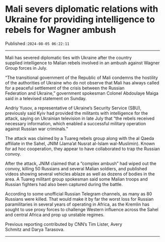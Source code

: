 # Mali severs diplomatic relations with Ukraine for providing intelligence to rebels for Wagner ambush

Published :`2024-08-05 06:22:11`

---

Mali has severed diplomatic ties with Ukraine after the country supplied intelligence to Malian rebels involved in an ambush against Wagner Group forces in July.

“The transitional government of the Republic of Mali condemns the hostility of the authorities of Ukraine who do not observe that Mali has always called for a peaceful settlement of the crisis between the Russian Federation and Ukraine,” government spokesman Colonel Abdoulaye Maiga said in a televised statement on Sunday.

Andriy Yusov, a representative of Ukraine’s Security Service (SBU), previously said Kyiv had provided the militants with intelligence for the attack, saying on Ukrainian television in late July that “the rebels received necessary information, which enabled a successful military operation against Russian war criminals.”

The attack was claimed by a Tuareg rebels group along with the al Qaeda affiliate in the Sahel, JNIM (Jama’at Nusrat al-Islam wal-Muslimin). Known for ad hoc cooperation, they appear to have collaborated to trap the Russian convoy.

After the attack, JNIM claimed that a “complex ambush” had wiped out the convoy, killing 50 Russians and several Malian soldiers, and published videos showing several vehicles ablaze as well as dozens of bodies in the area. A Tuareg militant group spokesman said some Malian troops and Russian fighters had also been captured during the battle.

According to some unofficial Russian Telegram channels, as many as 80 Russians were killed. That would make it by far the worst loss for Russian paramilitaries in several years of operating in Africa, as the Kremlin has sought to use proxy forces to challenge Western influence across the Sahel and central Africa and prop up unstable regimes.

Previous reporting contributed by CNN’s Tim Lister, Avery Schmitz and Darya Tarasova.

---

